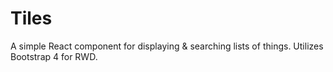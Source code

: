 # Tiles
A simple React component for displaying & searching lists of things. Utilizes Bootstrap 4 for RWD.
